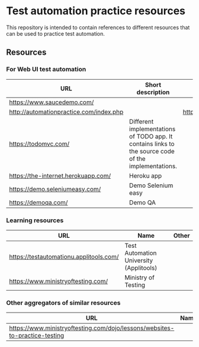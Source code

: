 # Test automation practice resources
This repository is intended to contain references to different resources that can be used to practice test automation.

## Resources
### For Web UI test automation

| URL | Short description | Source code |
| ---- | ---- | ---- |
| https://www.saucedemo.com/ | | |
| http://automationpractice.com/index.php | | https://github.com/StMarco89/automationpractice.com |
| https://todomvc.com/ | Different implementations of TODO app. It contains links to the source code of the implementations. | |
| https://the-internet.herokuapp.com/ | Heroku app | |
| https://demo.seleniumeasy.com/ | Demo Selenium easy | |
| https://demoqa.com/ | Demo QA | |

### Learning resources

| URL | Name | Other |
| ---- | ---- | ---- |
| https://testautomationu.applitools.com/ | Test Automation University (Applitools) |
| https://www.ministryoftesting.com/ | Ministry of Testing | |

### Other aggregators of similar resources

| URL | Name | Other |
| ---- | ---- | ---- |
| https://www.ministryoftesting.com/dojo/lessons/websites-to-practice-testing | | |

